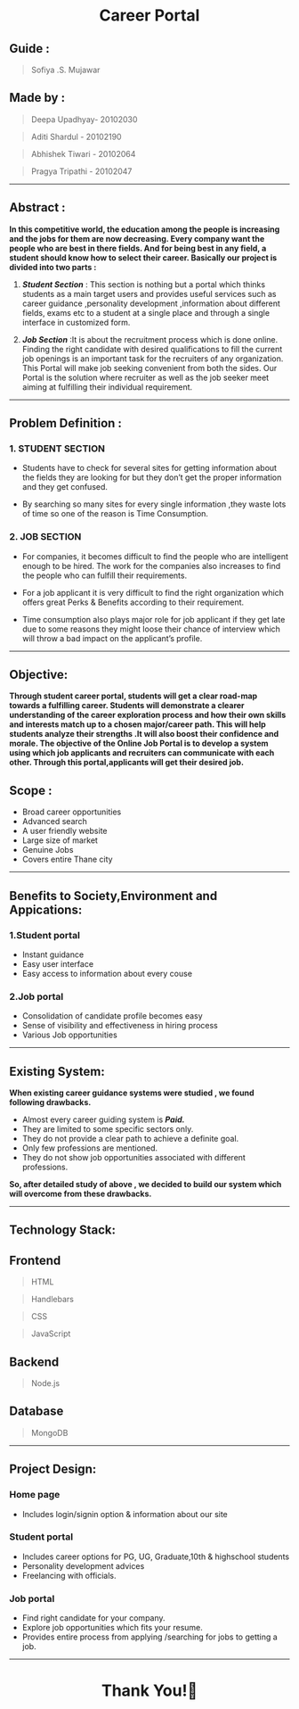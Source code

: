 # <h1 align="center">Career Portal</h1>
## Guide :  
> Sofiya .S. Mujawar
## Made by : 
> Deepa Upadhyay- 20102030

> Aditi Shardul - 20102190

> Abhishek Tiwari - 20102064

> Pragya Tripathi - 20102047

---
## Abstract :
 **In this competitive world, the education among the people is increasing and the jobs for them are now  decreasing. Every company want the people who are best in there fields. And for being best in any field, a student should know how to select their career. Basically our project is divided into two parts :**

1. ***Student Section*** : This section is nothing but a portal which thinks students as a main target users and provides useful services such as career guidance ,personality development ,information about different fields, exams etc to a student at a single place and through a single interface in customized form. 

2.  ***Job Section*** :It is about the recruitment process which is done online. Finding the right candidate with desired qualifications to fill the current job openings is an important task for the recruiters of any organization. This Portal will make  job seeking convenient from both the sides. Our Portal is the solution where recruiter as well as the job seeker meet aiming at fulfilling their individual requirement. 

---

## Problem Definition :

### 1. STUDENT SECTION

* Students have to check for several sites for getting  information about the fields they are looking for but they don’t get the proper information and they get confused.

* By searching so many sites for every single information ,they waste lots of time so one of the reason is Time Consumption.

### 2. JOB SECTION

* For companies, it becomes difficult to find the people who are intelligent enough to be hired. The work for the companies also increases to find the people who can fulfill their requirements.

* For a job applicant it is very difficult to find the right organization which offers great Perks & Benefits according to their requirement.

* Time consumption also plays major role for job applicant if they get late due to some reasons they might loose their chance of interview which will throw a bad impact on the applicant’s profile.

---
## Objective:

**Through student career portal, students will get a clear road-map towards a fulfilling career. Students will demonstrate a clearer understanding of the career exploration process and how their own skills and interests match up to a chosen major/career path. This will help students analyze their strengths .It will also boost their confidence and morale.
The objective of the Online Job Portal is to develop a system using which job applicants and recruiters can communicate with each other. Through this portal,applicants will get their desired job.**

## Scope :

* Broad career opportunities
* Advanced search
* A user friendly website
* Large size of market
* Genuine Jobs
* Covers entire Thane city


---

## Benefits to Society,Environment and Appications:
### 1.Student portal 
* Instant guidance
* Easy user interface
* Easy access to information about every couse

### 2.Job portal
* Consolidation of candidate profile becomes easy
* Sense of visibility and effectiveness in hiring process
* Various Job opportunities 
---
## Existing System:

**When existing career guidance systems were studied , we found following drawbacks.**

* Almost every career guiding system is ***Paid.***
* They are limited to some specific sectors only.
* They do not provide a clear path to achieve a definite goal.
* Only few professions are mentioned.
* They do not show job opportunities associated with different professions.

**So, after detailed study of  above , we decided to build our system which will overcome from these drawbacks.**

---
## Technology Stack:

## Frontend

> HTML

> Handlebars

> CSS

> JavaScript


## Backend 
  
>  Node.js


## Database

> MongoDB

---

## Project Design:
### Home page
* Includes login/signin option & information about our site

### Student portal
* Includes career options for PG, UG, Graduate,10th & highschool students
* Personality development advices
* Freelancing with officials.

### Job portal
* Find right candidate for your company.
* Explore job opportunities which fits your resume.
* Provides entire process from applying /searching for jobs to getting a job.

---
# <h1 align="center">Thank You!🙏</h1>
